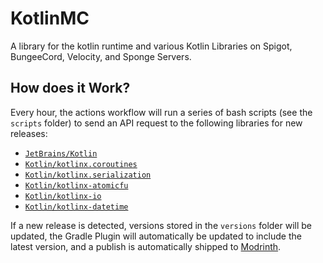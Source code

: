 # KotlinMC

A library for the kotlin runtime and various Kotlin Libraries on Spigot, BungeeCord, Velocity, and Sponge Servers.

## How does it Work?

Every hour, the actions workflow will run a series of bash scripts (see the `scripts` folder) to send an API request 
to the following libraries for new releases:
- [`JetBrains/Kotlin`](https://github.com/JetBrains/Kotlin)
- [`Kotlin/kotlinx.coroutines`](https://github.com/Kotlin/kotlinx.coroutines)
- [`Kotlin/kotlinx.serialization`](https://github.com/Kotlin/kotlinx.serialization) 
- [`Kotlin/kotlinx-atomicfu`](https://github.com/Kotlin/kotlinx.atomicfu)
- [`Kotlin/kotlinx-io`](https://github.com/Kotlin/kotlinx-io)
- [`Kotlin/kotlinx-datetime`](https://github.com/Kotlin/kotlinx-datetime)

If a new release is detected, versions stored in the `versions` folder will be updated, the Gradle Plugin will automatically be updated to include the latest version, and a publish is automatically shipped to [Modrinth](https://modrinth.com/plugin/kotlinmc/).
